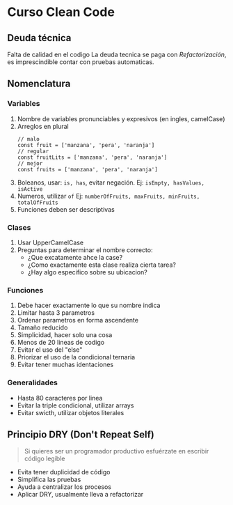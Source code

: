 # Curso Clean Code

## Deuda técnica

Falta de calidad en el codigo
La deuda tecnica se paga con _Refactorización_, es imprescindible contar con pruebas automaticas.

## Nomenclatura

### Variables
1. Nombre de variables pronunciables y expresivos (en ingles, camelCase)
2. Arreglos en plural
   ```
   // malo
   const fruit = ['manzana', 'pera', 'naranja']
   // regular
   const fruitLits = ['manzana', 'pera', 'naranja']
   // mejor
   const fruits = ['manzana', 'pera', 'naranja']
   ```
3. Boleanos, usar: `is, has`, evitar negación. Ej: `isEmpty, hasValues, isActive`
4. Numeros, utilizar `of` Ej: `numberOfFruits, maxFruits, minFruits, totalOfFruits`
5. Funciones deben ser descriptivas

### Clases
1. Usar UpperCamelCase
2. Preguntas para determinar el nombre correcto: 
   - ¿Que excatamente ahce la case?
   - ¿Como exactamente esta clase realiza cierta tarea?
   - ¿Hay algo especifico sobre su ubicacion?

### Funciones
1. Debe hacer exactamente lo que su nombre indica
2. Limitar hasta 3 parametros
3. Ordenar parametros en forma ascendente
4. Tamaño reducido
5. Simplicidad, hacer solo una cosa
6. Menos de 20 lineas de codigo
7. Evitar el uso del "else"
8. Priorizar el uso de la condicional ternaria
9. Evitar tener muchas identaciones

### Generalidades
* Hasta 80 caracteres por linea
* Evitar la triple condicional, utilizar arrays
* Evitar swicth, utilizar objetos literales

## Principio DRY (Don't Repeat Self)

 > Si quieres ser un programador productivo esfuérzate en escribir código legible

 * Evita tener duplicidad de código
 * Simplifica las pruebas
 * Ayuda a centralizar los procesos
 * Aplicar DRY, usualmente lleva a refactorizar


